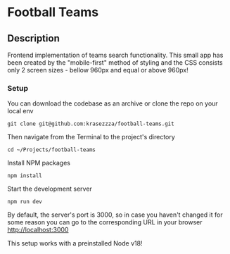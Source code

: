 # Football Teams

## Description
Frontend implementation of teams search functionality. This small app has been created by the "mobile-first" method of styling and the CSS consists only 2 screen sizes - bellow 960px and equal or above 960px!

### Setup
You can download the codebase as an archive or clone the repo on your local env
```
git clone git@github.com:krasezzza/football-teams.git
```

Then navigate from the Terminal to the project's directory
```
cd ~/Projects/football-teams
```

Install NPM packages
```
npm install
```

Start the development server
```
npm run dev
```

By default, the server's port is 3000, so in case you haven't changed it for some reason you can go to the corresponding URL in your browser [http://localhost:3000](http://localhost:3000)

This setup works with a preinstalled Node v18!
